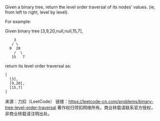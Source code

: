 Given a binary tree, return the level order traversal of its nodes' values. (ie, from left to right, level by level).

For example:

Given binary tree [3,9,20,null,null,15,7],

        3
       / \
      9  20
        /  \
       15   7
return its level order traversal as:

    [
      [3],
      [9,20],
      [15,7]
    ]

来源：力扣（LeetCode）
链接：https://leetcode-cn.com/problems/binary-tree-level-order-traversal
著作权归领扣网络所有。商业转载请联系官方授权，非商业转载请注明出处。
